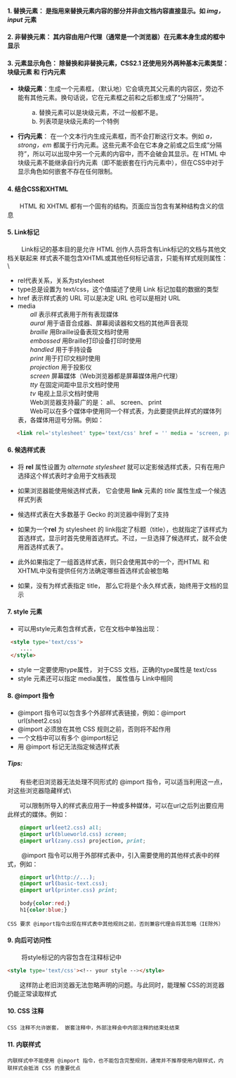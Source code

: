 #### 1.  **替换元素**： 是指用来替换元素内容的部分并非由文档内容直接显示。如 *img，input* 元素

#### 2. **非替换元素**： 其内容由用户代理（通常是一个浏览器）在元素本身生成的框中显示

#### 3. **元素显示角色**： 除替换和非替换元素，CSS2.1 还使用另外两种基本元素类型：**块级元素** 和 **行内元素**

- **块级元素**：生成一个元素框，（默认地）它会填充其父元素的内容区，旁边不能有其他元素。换句话说，它在元素框之前和之后都生成了“分隔符”。

&emsp;&emsp;&emsp;&emsp;a. 替换元素可以是块级元素，不过一般都不是。\
&emsp;&emsp;&emsp;&emsp;b. 列表项是块级元素的一个特例

- **行内元素**： 在一个文本行内生成元素框，而不会打断这行文本。例如 *a，strong，em* 都属于行内元素。这些元素不会在它本身之前或之后生成“分隔符”，所以可以出现中另一个元素的内容中，而不会破会其显示。在 HTML 中块级元素不能继承自行内元素（即不能嵌套在行内元素中），但在CSS中对于显示角色如何嵌套不存在任何限制。

#### 4. 结合CSS和XHTML
&emsp;&emsp;HTML 和 XHTML 都有一个固有的结构。页面应当包含有某种结构含义的信息

#### 5. Link标记
&emsp;&emsp; Link标记的基本目的是允许 HTML 创作人员将含有Link标记的文档与其他文档关联起来
样式表不能包含XHTML或其他任何标记语言，只能有样式规则属性：\
- rel代表关系，关系为stylesheet
- type总是设置为 text/css，这个值描述了使用 Link 标记加载的数据的类型
- href 表示样式表的 URL 可以是决定 URL 也可以是相对 URL 
- media\
&emsp;&emsp;*all* 表示样式表用于所有表现媒体\
&emsp;&emsp;*aural* 用于语音合成器、屏幕阅读器和文档的其他声音表现\
&emsp;&emsp;*braille* 用Braille设备表现文档时使用\
&emsp;&emsp;*embossed* 用Braille打印设备打印时使用\
&emsp;&emsp;*handled* 用于手持设备\
&emsp;&emsp;*print* 用于打印文档时使用\
&emsp;&emsp;*projection* 用于投影仪\
&emsp;&emsp;*screen* 屏幕媒体（Web浏览器都是屏幕媒体用户代理）\
&emsp;&emsp;*tty* 在固定间距中显示文档时使用\
&emsp;&emsp;*tv* 电视上显示文档时使用\
&emsp;&emsp;Web浏览器支持最广的是： all、 screen、 print\
&emsp;&emsp;Web可以在多个媒体中使用同一个样式表，为此要提供此样式的媒体列表，各媒体用逗号分隔。例如：
```html
   <link rel='stylesheet' type='text/css' href = '' media = 'screen, projection'/>         
```

#### 6. 候选样式表
- 将 **rel** 属性设置为  *alternate stylesheet* 就可以定影候选样式表，只有在用户选择这个样式表时才会用于文档表现

- 如果浏览器能使用候选样式表， 它会使用 **link** 元素的 *title* 属性生成一个候选样式列表

- 候选样式表在大多数基于 Gecko 的浏览器中得到了支持

- 如果为一个**rel** 为 stylesheet 的 link指定了标题（title），也就指定了该样式为首选样式，显示时首先使用首选样式。不过，一旦选择了候选样式，就不会使用首选样式表了。

- 此外如果指定了一组首选样式表，则只会使用其中的一个，而HTML 和 XHTML中没有提供任何方法确定哪些首选样式会被忽略

- 如果，没有为样式表指定 title， 那么它将是个永久样式表，始终用于文档的显示

#### 7. style 元素
- 可以用style元素包含样式表，它在文档中单独出现：
```html
 <style type='text/css'>
    ....
 </style>
 ```
- style 一定要使用type属性， 对于CSS 文档，正确的type属性是 text/css
- style 元素还可以指定 media属性， 属性值与 Link中相同

#### 8. @import 指令
- @import 指令可以包含多个外部样式表链接，例如：@import url(sheet2.css)
- @import 必须放在其他 CSS 规则之前，否则将不起作用
- 一个文档中可以有多个 @import标记
- 用 @import 标记无法指定候选样式表
##### Tips: 
&emsp;&emsp;有些老旧浏览器无法处理不同形式的 @import 指令，可以适当利用这一点，对这些浏览器隐藏样式\

&emsp;&emsp;可以限制所导入的样式表应用于一种或多种媒体，可以在url之后列出要应用此样式的媒体。例如：
```CSS
    @import url(eet2.css) all;
    @import url(blueworld.css) screen;
    @import url(zany.css) projection, print;
```

&emsp;&emsp; @import 指令可以用于外部样式表中，引入需要使用的其他样式表中的样式，例如：
```CSS
    @import url(http://...);
    @import url(basic-text.css);
    @import url(printer.css) print;
    
    body{color:red;}
    h1{color:blue;}    
```
    CSS 要求 @import指令出现在样式表中其他规则之前，否则兼容代理会将其忽略（IE除外）

#### 9. 向后可访问性
&emsp;&emsp; 将style标记的内容包含在注释标记中
```html
<style type='text/css'><!-- your style --></style>
```
&emsp;&emsp;这样防止老旧浏览器无法忽略声明的问题。与此同时，能理解 CSS的浏览器仍能正常读取样式

#### 10. CSS 注释
    CSS 注释不允许嵌套， 嵌套注释中，外部注释会中内部注释的结束处结束

#### 11. 内联样式
    内联样式中不能使用 @import 指令，也不能包含完整规则，通常并不推荐使用内联样式，内联样式会抵消 CSS 的重要优点